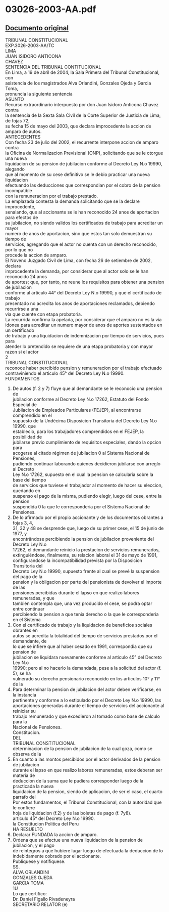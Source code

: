 
03026-2003-AA.pdf
=================
  
[Documento original](https://tc.gob.pe/jurisprudencia/2004/03026-2003-AA.pdf)  
---  
TRIBUNAL CONSTITUCIONAL  
EXP.3026-2003-AA/TC  
LIMA  
JUAN ISIDORO ANTICONA  
CHAVEZ  
SENTENCIA DEL TRIBUNAL CONTITUCIONAL  
En Lima, a 19 de abril de 2004, la Sala Primera del Tribunal Constitucional, con  
asistencia de los magistrados Alva Orlandini, Gonzales Ojeda y Garcia Toma,  
pronuncia la siguiente sentencia  
ASUNTO  
Recurso extraordinario interpuesto por don Juan Isidoro Anticona Chavez contra  
la sentencia de la Sexta Sala Civil de la Corte Superior de Justicia de Lima, de fojas 72,  
su fecha 15 de mayo del 2003, que declara improcedente la accion de amparo de autos.  
ANTECEDENTES  
Con fecha 23 de julio del 2002, el recurrente interpone accion de amparo contra  
la Oficina de Normalizacion Previsional (ONP), solicitando que se le otorgue una nueva  
liquidacion de su pension de jubilacion conforme al Decreto Ley N.o 19990, alegando  
que al momento de su cese definitivo se le debio practicar una nueva liquidacion  
efectuando las deducciones que correspondian por el cobro de la pension incompatible  
con la remuneracion por el trabajo prestado.  
La emplazada contesta la demanda solicitando que se la declare improcedente,  
senalando, que al accionante se le han reconocido 24 anos de aportacion para efectos de  
su jubilacion, no siendo validos los certificados de trabajo para acreditar un mayor  
numero de anos de aportacion, sino que estos tan solo demuestran su tiempo de  
servicios, agregando que el actor no cuenta con un derecho reconocido, por lo que no  
procede la accion de amparo.  
El Noveno Juzgado Civil de Lima, con fecha 26 de setiembre de 2002, declara  
improcedente la demanda, por considerar que al actor solo se le han reconocido 24 anos  
de aportes; que, por tanto, no reune los requisitos para obtener una pension de jubilacion  
conforme al articulo 44° del Decreto Ley N.o 19990, y que el certificado de trabajo  
presentado no acredita los anos de aportaciones reclamados, debiendo recurrirse a una  
via que cuente con etapa probatoria.  
La recurrida confirma la apelada, por considerar que el amparo no es la via  
idonea para acreditar un numero mayor de anos de aportes sustentados en un certificado  
de trabajo y una liquidacion de indemnizacion por tiempo de servicios, pues para  
atender lo pretendido se requiere de una etapa probatoria y con mayor razon si el actor  
2  
TRIBUNAL CONSTITUCIONAL  
reconoce haber percibido pension y remuneracion por el trabajo efectuado  
contraviniendo el articulo 45° del Decreto Ley N.o 19990.  
FUNDAMENTOS  
1. De autos (f. 2 y 7) fluye que al demandante se le reconocio una pension de  
jubilacion conforme al Decreto Ley N.o 17262, Estatuto del Fondo Especial de  
Jubilacion de Empleados Particulares (FEJEP), al encontrarse comprendido en el  
supuesto de la Undécima Disposicion Transitoria del Decreto Ley N.o 19990, que  
establecio, para los trabajadores comprendidos en el FEJEP, la posibilidad de  
jubilarse previo cumplimiento de requisitos especiales, dando la opcion para  
acogerse al citado régimen de jubilacion 0 al Sistema Nacional de Pensiones,  
pudiendo continuar laborando quienes decidieron jubilarse con arreglo al Decreto  
Ley N.o 17262, supuesto en el cual la pension se calcularia sobre la base del tiempo  
de servicios que tuviese el trabajador al momento de hacer su eleccion, quedando en  
suspenso el pago de la misma, pudiendo elegir, luego del cese, entre la pension  
suspendida 0 la que le corresponderia por el Sistema Nacional de Pensiones.  
2. De lo afirmado por el propio accionante y de los documentos obrantes a fojas 3, 4,  
31, 32 y 48 se desprende que, luego de su primer cese, el 15 de junio de 1977, y  
encontrândose percibiendo la pension de jubilacion proveniente del Decreto Ley N.o  
17262, el demandante reinicio la prestacion de servicios remunerados,  
extinguiéndose, finalmente, su relacion laboral el 31 de mayo de 1991,  
configurandose la incompatibilidad prevista por la Disposicion Transitoria del  
Decreto Ley N.o 19990, supuesto frente al cual se prevé la suspension del pago de la  
pension y la obligacion por parte del pensionista de devolver el importe de las  
pensiones percibidas durante el lapso en que realizo labores remuneradas, y que  
también contempla que, una vez producido el cese, se podra optar entre continuar  
percibiendo la pension a que tenia derecho o la que le corresponderia en el Sistema  
3. Con el certificado de trabajo y la liquidacion de beneficios sociales obrantes en  
autos se acredita la totalidad del tiempo de servicios prestados por el demandante, de  
lo que se infiere que al haber cesado en 1991, correspondia que su pension de  
jubilacion se liquidara nuevamente conforme al articulo 45° del Decreto Ley N.o  
19990; pero al no hacerlo la demandada, pese a la solicitud del actor (f. 5), se ha  
vulnerado su derecho pensionario reconocido en los articulos 10° y 11° de la  
4. Para determinar la pension de jubilacion del actor deben verificarse, en la instancia  
pertinente y conforme a lo estipulado por el Decreto Ley N.o 19990, las  
aportaciones generadas durante el tiempo de servicios del accionante al reiniciar su  
trabajo remunerado y que excedieron al tomado como base de calculo para la  
Nacional de Pensiones.  
Constitucion.  
DEL  
TRIBUNAL CONSTITUCIONAL  
determinacion de la pension de jubilacion de la cual goza, como se observa de la  
5. En cuanto a las montos percibidos por el actor derivados de la pension de jubilacion  
durante el lapso en que realizo labores remuneradas, estos deberan ser materia de  
deduccion de la suma que le pudiera corresponder luego de la practicada la nueva  
liquidacion de la pension, siendo de aplicacion, de ser el caso, el cuarto parrafo del  
Por estos fundamentos, el Tribunal Constitucional, con la autoridad que le confiere  
hoja de liquidacion (f.2) y de las boletas de pago (f. 7y8).  
articulo 45° del Decreto Ley N.o 19990.  
la Constitucion Politica del Peru  
HA RESUELTO  
1. Declarar FUNDADA la accion de amparo.  
2. Ordena que se efectue una nueva liquidacion de la pension de jubilacion, y el pago  
de reintegros a que hubiere lugar luego de efectuada la deduccion de lo  
indebidamente cobrado por el accionante.  
Publiquese y notifiquese.  
SS.  
ALVA ORLANDINI  
GONZALES OJEDA  
GARCIA TOMA  
1U  
Lo que certifico:  
Dr. Daniel Figallo Rivadeneyra  
SECRETARIO RELATOR (e)